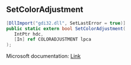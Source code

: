 ## SetColorAdjustment

```csharp
[DllImport("gdi32.dll", SetLastError = true)]
public static extern bool SetColorAdjustment(
   IntPtr hdc,
   [In] ref COLORADJUSTMENT lpca
);
```

Microsoft documentation: [Link](https://docs.microsoft.com/en-us/windows/win32/api/wingdi/nf-wingdi-setcoloradjustment)

